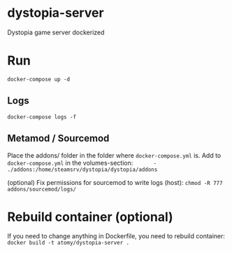 # dystopia-server
Dystopia game server dockerized

# Run
`docker-compose up -d`

## Logs
`docker-compose logs -f`

## Metamod / Sourcemod
Place the addons/ folder in the folder where `docker-compose.yml` is.
Add to `docker-compose.yml` in the volumes-section:
`      - ./addons:/home/steamsrv/dystopia/dystopia/addons`

(optional)
Fix permissions for sourcemod to write logs (host):
`chmod -R 777 addons/sourcemod/logs/`

# Rebuild container (optional)
If you need to change anything in Dockerfile, you need to rebuild container: `docker build -t atomy/dystopia-server .`
